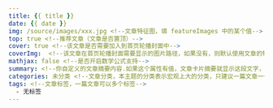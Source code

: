 ```yaml
---
title: {{ title }}
date: {{ date }}
img: /source/images/xxx.jpg <!--文章特征图，填 featureImages 中的某个值-->
top: true <!--推荐文章（文章是否置顶）-->
cover: true <!--该文章是否需要加入到首页轮播封面中-->
coverImg:  <!--该文章在首页轮播封面需要显示的图片路径，如果没有，则默认使用文章的特色图片-->
mathjax: false <!--是否开启数学公式支持-->
summary: <!--你自定义的文章摘要内容.如果这个属性有值，文章卡片摘要就显示这段文字，否则程序会自动截取文章的部分内容作为摘要-->
categories: 未分类 <!--文章分类，本主题的分类表示宏观上大的分类，只建议一篇文章一个分类-->
tags: <!--文章标签，一篇文章可以多个标签-->
  - 无标签
---
```

